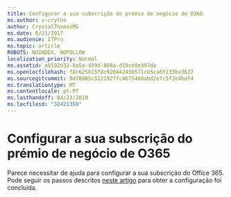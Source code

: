 ```yaml
---
title: Configurar a sua subscrição do prémio de negócio de O365
ms.author: v-crytho
author: CrystalThomasMS
ms.date: 8/21/2017
ms.audience: ITPro
ms.topic: article
ROBOTS: NOINDEX, NOFOLLOW
localization_priority: Normal
ms.assetid: a9192d32-8a5a-459d-808a-d18ce0e397da
ms.openlocfilehash: f8c625015f8c920442458571cb5ca6f133ba3627
ms.sourcegitcommit: 9d78905c512192ffc4675468abd2efc5f2e4baf4
ms.translationtype: MT
ms.contentlocale: pt-PT
ms.lasthandoff: 04/23/2019
ms.locfileid: "32421359"
---
```

# <a name="setting-up-your-o365-business-premium-subscription"></a>Configurar a sua subscrição do prémio de negócio de O365

Parece necessitar de ajuda para configurar a sua subscrição do Office 365. Pode seguir os passos descritos [neste artigo](https://support.office.com/Article/set-up-Office-365-for-business-6a3a29a0-e616-4713-99d1-15eda62d04fa?ui=en-US&amp;rs=en-US&amp;ad=US.aspx#ID0EAAAABAAA=Business_Premium) para obter a configuração foi concluída. 
  

